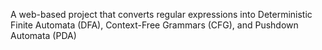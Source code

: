 A web-based project that converts regular expressions into Deterministic Finite Automata (DFA), Context-Free Grammars (CFG), and Pushdown Automata (PDA)

